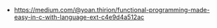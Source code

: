 - https://medium.com/@yoan.thirion/functional-programming-made-easy-in-c-with-language-ext-c4e9d4a512ac
